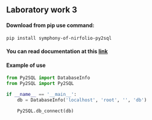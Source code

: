 ## Laboratory work 3

#### Download from pip use command:
```
pip install symphony-of-nirfolio-py2sql
```

#### You can read documentation at this [link](https://htmlpreview.github.io/?https://github.com/symphony-of-nirfolio-uni/Metaprogramming-lab3/blob/dev/documentation/Py2SQL.html)

#### Example of use
```python
from Py2SQL import DatabaseInfo
from Py2SQL import Py2SQL

if __name__ == '__main__':
    db = DatabaseInfo('localhost', 'root', '', 'db')

    Py2SQL.db_connect(db)
```
